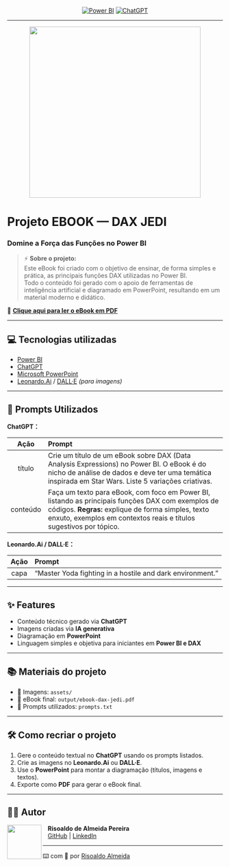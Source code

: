 </p>
<p align="center">
<a href="https://powerbi.microsoft.com/" title="Power BI"><img src="https://img.shields.io/badge/Power%20BI-Analytics-F2C811?logo=powerbi&logoColor=black" alt="Power BI"></a>
<a href="https://chat.openai.com/" title="ChatGPT"><img src="https://img.shields.io/badge/ChatGPT-Content%20Creator-00A67E?logo=openai&logoColor=white" alt="ChatGPT"></a>
</p>

-------

<p align="center">
<img 
    src="./assets/C:\Users\usuario\Documents\CloneGIT\ebook.ai.jpg"
    width="400"  
    />
</p>

# Projeto EBOOK — DAX JEDI  
### Domine a Força das Funções no Power BI

> ⚡ **Sobre o projeto:**  
> Este eBook foi criado com o objetivo de ensinar, de forma simples e prática, as principais funções DAX utilizadas no Power BI.  
> Todo o conteúdo foi gerado com o apoio de ferramentas de inteligência artificial e diagramado em PowerPoint, resultando em um material moderno e didático.

📕 **[Clique aqui para ler o eBook em PDF](./output/ebook-dax-jedi.pdf)**  

---

## 💻 Tecnologias utilizadas

- [Power BI](https://powerbi.microsoft.com/)
- [ChatGPT](https://chat.openai.com/)
- [Microsoft PowerPoint](https://www.microsoft.com/en/microsoft-365/powerpoint)
- [Leonardo.Ai](https://leonardo.ai/) / [DALL·E](https://openai.com/dall-e) *(para imagens)*

---

## 🧠 Prompts Utilizados

**ChatGPT：**

| Ação | Prompt |
| :--: | :------ |
| título | Crie um título de um eBook sobre DAX (Data Analysis Expressions) no Power BI. O eBook é do nicho de análise de dados e deve ter uma temática inspirada em Star Wars. Liste 5 variações criativas. |
| conteúdo | Faça um texto para eBook, com foco em Power BI, listando as principais funções DAX com exemplos de códigos. **Regras:** explique de forma simples, texto enxuto, exemplos em contextos reais e títulos sugestivos por tópico. |

**Leonardo.Ai / DALL·E：**

| Ação | Prompt |
| :--: | :------ |
| capa | “Master Yoda fighting in a hostile and dark environment.” |

---

## ✨ Features

- Conteúdo técnico gerado via **ChatGPT**  
- Imagens criadas via **IA generativa**  
- Diagramação em **PowerPoint**  
- Linguagem simples e objetiva para iniciantes em **Power BI e DAX**

---

## 📚 Materiais do projeto

- 📂 Imagens: `assets/`  
- 📘 eBook final: `output/ebook-dax-jedi.pdf`  
- 💬 Prompts utilizados: `prompts.txt`

---

## 🛠️ Como recriar o projeto

1. Gere o conteúdo textual no **ChatGPT** usando os prompts listados.  
2. Crie as imagens no **Leonardo.Ai** ou **DALL·E**.  
3. Use o **PowerPoint** para montar a diagramação (títulos, imagens e textos).  
4. Exporte como **PDF** para gerar o eBook final.  

---

## 👨‍💻 Autor

<p>
    <img 
      align=left 
      margin=10 
      width=80 
      src="./assets/profile.png"
    />
    <p>&nbsp;&nbsp;&nbsp;<strong>Risoaldo de Almeida Pereira</strong><br>
    &nbsp;&nbsp;&nbsp;<a href="https://github.com/risoaldoalmeida">GitHub</a> |
    <a href="https://www.linkedin.com/in/risoaldoalmeida">LinkedIn</a>    
</p>

---

⌨️ com 💛 por [Risoaldo Almeida](https://github.com/risoaldoalmeida)
